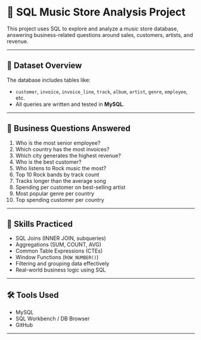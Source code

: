 # 🎵 SQL Music Store Analysis Project

This project uses SQL to explore and analyze a music store database, answering business-related questions around sales, customers, artists, and revenue.

---

## 📁 Dataset Overview

The database includes tables like:

- `customer`, `invoice`, `invoice_line`, `track`, `album`, `artist`, `genre`, `employee`, etc.
- All queries are written and tested in **MySQL**.

---

## 🎯 Business Questions Answered

1. Who is the most senior employee?
2. Which country has the most invoices?
3. Which city generates the highest revenue?
4. Who is the best customer?
5. Who listens to Rock music the most?
6. Top 10 Rock bands by track count
7. Tracks longer than the average song
8. Spending per customer on best-selling artist
9. Most popular genre per country
10. Top spending customer per country

---

## 🧠 Skills Practiced

- SQL Joins (INNER JOIN, subqueries)
- Aggregations (SUM, COUNT, AVG)
- Common Table Expressions (CTEs)
- Window Functions (`ROW_NUMBER()`)
- Filtering and grouping data effectively
- Real-world business logic using SQL

---

## 🛠 Tools Used

- MySQL
- SQL Workbench / DB Browser
- GitHub

---




